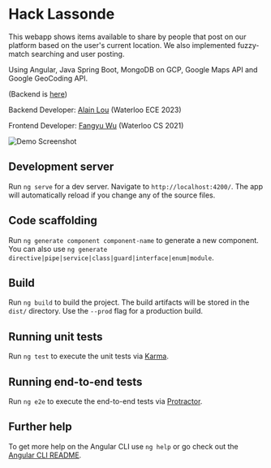 # Hack Lassonde

This webapp shows items available to share by people that post on our platform based on the user's current location. We also implemented fuzzy-match searching and user posting.


Using Angular, Java Spring Boot, MongoDB on GCP, Google Maps API and Google GeoCoding API.

(Backend is [here](https://github.com/alainlou/ShareTOBackend))

Backend Developer: [Alain Lou](https://github.com/alainlou) (Waterloo ECE 2023)

Frontend Developer: [Fangyu Wu](https://github.com/WuFangyu) (Waterloo CS 2021)

![Demo Screenshot](https://github.com/alainlou/alainlou.github.io/blob/master/res/pics/ShareTODemo.PNG)


## Development server

Run `ng serve` for a dev server. Navigate to `http://localhost:4200/`. The app will automatically reload if you change any of the source files.

## Code scaffolding

Run `ng generate component component-name` to generate a new component. You can also use `ng generate directive|pipe|service|class|guard|interface|enum|module`.

## Build

Run `ng build` to build the project. The build artifacts will be stored in the `dist/` directory. Use the `--prod` flag for a production build.

## Running unit tests

Run `ng test` to execute the unit tests via [Karma](https://karma-runner.github.io).

## Running end-to-end tests

Run `ng e2e` to execute the end-to-end tests via [Protractor](http://www.protractortest.org/).

## Further help

To get more help on the Angular CLI use `ng help` or go check out the [Angular CLI README](https://github.com/angular/angular-cli/blob/master/README.md).
